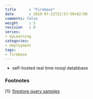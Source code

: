 ```yaml
---
title      : "Firebase"
date       : 2019-07-22T22:57:50+02:00
comments: false
weight     : 5
revision   : 0
series:
- myLearning
categories:
- deployment
tags:
- firebase
---
```


* self-hosted real time nosql databbase

### Footnotes

[1]: [firestore query samples](https://firebase.google.com/docs/firestore/query-data/queries)
[^2]:
